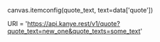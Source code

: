 canvas.itemconfig(quote_text, text=data['quote'])

URI = 'https://api.kanye.rest/v1/quote?quote_text=new_one&quote_texts=some_text'

